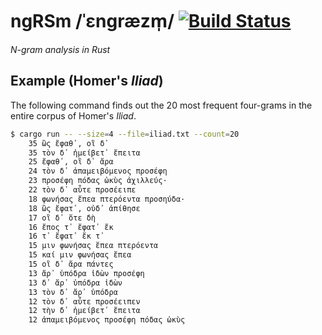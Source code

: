 # ngRSm /ˈɛngræzm̩/ [![Build Status](https://travis-ci.org/kmein/ngRSm.svg?branch=master)](https://travis-ci.org/kmein/ngRSm)
*N-gram analysis in Rust*

## Example (Homer's *Iliad*)
The following command finds out the 20 most frequent four-grams in the entire corpus of Homer's *Iliad*.

```bash
$ cargo run -- --size=4 --file=iliad.txt --count=20
    35 ὣς ἔφαθ᾽, οἳ δ᾽
    35 τὸν δ᾽ ἠμείβετ᾽ ἔπειτα
    25 ἔφαθ᾽, οἳ δ᾽ ἄρα
    24 τὸν δ᾽ ἀπαμειβόμενος προσέφη
    23 προσέφη πόδας ὠκὺς ἀχιλλεύς·
    22 τὸν δ᾽ αὖτε προσέειπε
    18 φωνήσας ἔπεα πτερόεντα προσηύδα·
    18 ὣς ἔφατ᾽, οὐδ᾽ ἀπίθησε
    17 οἳ δ᾽ ὅτε δὴ
    16 ἔπος τ᾽ ἔφατ᾽ ἔκ
    16 τ᾽ ἔφατ᾽ ἔκ τ᾽
    15 μιν φωνήσας ἔπεα πτερόεντα
    15 καί μιν φωνήσας ἔπεα
    15 οἳ δ᾽ ἄρα πάντες
    13 ἄρ᾽ ὑπόδρα ἰδὼν προσέφη
    13 δ᾽ ἄρ᾽ ὑπόδρα ἰδὼν
    13 τὸν δ᾽ ἄρ᾽ ὑπόδρα
    12 τὸν δ᾽ αὖτε προσέειπεν
    12 τὴν δ᾽ ἠμείβετ᾽ ἔπειτα
    12 ἀπαμειβόμενος προσέφη πόδας ὠκὺς
```
